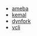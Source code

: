 - [ameba](https://github.com/crystal-ameba/ameba "ameba")
- [kemal](https://github.com/kemalcr/kemal "kemal")
- [dynfork](https://github.com/kebasyaty/dynfork "dynfork")
- [vcli](https://github.com/kebasyaty/vcli "vcli")

